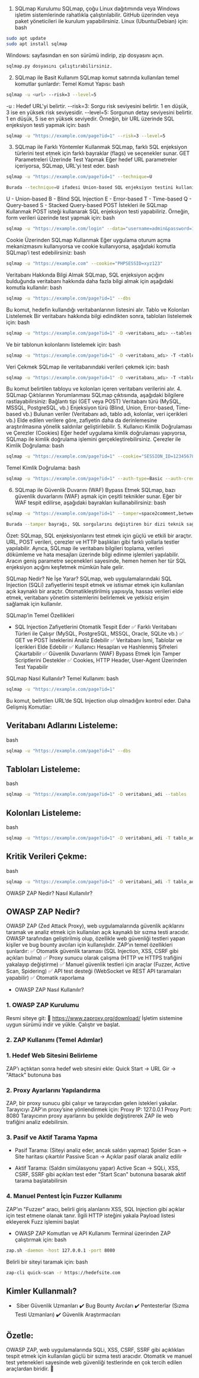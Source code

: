 1. SQLmap Kurulumu
SQLmap, çoğu Linux dağıtımında veya Windows işletim sistemlerinde rahatlıkla çalıştırılabilir. GitHub üzerinden veya paket yöneticileri ile kurulum yapabilirsiniz.
Linux (Ubuntu/Debian) için:
bash
```bash
sudo apt update
sudo apt install sqlmap
```
Windows:
sayfasından en son sürümü indirip, zip dosyasını açın.
```bash
sqlmap.py dosyasını çalıştırabilirsiniz.
```
2. SQLmap ile Basit Kullanım
SQLmap komut satırında kullanılan temel komutlar şunlardır:
Temel Komut Yapısı:
bash
```bash
sqlmap -u <url> --risk=3 --level=5
```
-u <url>: Hedef URL'yi belirtir.
--risk=3: Sorgu risk seviyesini belirtir. 1 en düşük, 3 ise en yüksek risk seviyesidir.
--level=5: Sorgunun detay seviyesini belirtir. 1 en düşük, 5 ise en yüksek seviyedir.
Örneğin, bir URL üzerinde SQL enjeksiyon testi yapmak için:
bash
```bash
sqlmap -u "https://example.com/page?id=1" --risk=3 --level=5
```

3. SQLmap ile Farklı Yöntemler Kullanmak
SQLmap, farklı SQL enjeksiyon türlerini test etmek için farklı bayraklar (flags) ve seçenekler sunar.
GET Parametreleri Üzerinde Test Yapmak
Eğer hedef URL parametreler içeriyorsa, SQLmap, URL'yi test eder.
bash
```bash
sqlmap -u "https://example.com/page?id=1" --technique=U
```

```bash
Burada --technique=U ifadesi Union-based SQL enjeksiyon testini kullanır. Farklı enjeksiyon türleri için aşağıdaki teknik bayrakları kullanabilirsiniz:
```
U - Union-based
B - Blind SQL Injection
E - Error-based
T - Time-based
Q - Query-based
S - Stacked Query-based
POST İstekleri ile SQLmap Kullanmak
POST isteği kullanarak SQL enjeksiyon testi yapabiliriz. Örneğin, form verileri üzerinde test yapmak için:
bash
```bash
sqlmap -u "https://example.com/login" --data="username=admin&password=1234"
```

Cookie Üzerinden SQLmap Kullanmak
Eğer uygulama oturum açma mekanizmasını kullanıyorsa ve cookie kullanıyorsa, aşağıdaki komutla SQLmap’i test edebilirsiniz:
bash
```bash
sqlmap -u "https://example.com" --cookie="PHPSESSID=xyz123"
```

Veritabanı Hakkında Bilgi Almak
SQLmap, SQL enjeksiyon açığını bulduğunda veritabanı hakkında daha fazla bilgi almak için aşağıdaki komutla kullanılır:
bash
```bash
sqlmap -u "https://example.com/page?id=1" --dbs
```

Bu komut, hedefin kullandığı veritabanlarının listesini alır.
Tablo ve Kolonları Listelemek
Bir veritabanı hakkında bilgi edindikten sonra, tabloları listelemek için:
bash
```bash
sqlmap -u "https://example.com/page?id=1" -D <veritabanı_adı> --tables
```

Ve bir tablonun kolonlarını listelemek için:
bash
```bash
sqlmap -u "https://example.com/page?id=1" -D <veritabanı_adı> -T <tablo_adı> --columns
```

Veri Çekmek
SQLmap ile veritabanındaki verileri çekmek için:
bash
```bash
sqlmap -u "https://example.com/page?id=1" -D <veritabanı_adı> -T <tablo_adı> -C <kolon_adı> --dump
```

Bu komut belirtilen tabloyu ve kolonları içeren veritabanı verilerini alır.
4. SQLmap Çıktılarının Yorumlanması
SQLmap çıktısında, aşağıdaki bilgilere rastlayabilirsiniz:
Bağlantı tipi (GET veya POST)
Veritabanı türü (MySQL, MSSQL, PostgreSQL, vb.)
Enjeksiyon türü (Blind, Union, Error-based, Time-based vb.)
Bulunan veriler (Veritabanı adı, tablo adı, kolonlar, veri içerikleri vb.)
Elde edilen verilere göre, zafiyetin daha da derinlemesine araştırılmasına yönelik saldırılar geliştirilebilir.
5. Kullanıcı Kimlik Doğrulaması ve Çerezler (Cookies)
Eğer hedef uygulama kimlik doğrulaması yapıyorsa, SQLmap ile kimlik doğrulama işlemini gerçekleştirebilirsiniz.
Çerezler ile Kimlik Doğrulama:
bash
```bash
sqlmap -u "https://example.com/page?id=1" --cookie="SESSION_ID=123456789"
```

Temel Kimlik Doğrulama:
bash
```bash
sqlmap -u "https://example.com/page?id=1" --auth-type=Basic --auth-cred="user:password"
```

6. SQLmap ile Güvenlik Duvarını (WAF) Bypass Etmek
SQLmap, bazı güvenlik duvarlarını (WAF) aşmak için çeşitli teknikler sunar. Eğer bir WAF tespit edilirse, aşağıdaki bayrakları kullanabilirsiniz:
bash
```bash
sqlmap -u "https://example.com/page?id=1" --tamper=space2comment,between
```

```bash
Burada --tamper bayrağı, SQL sorgularını değiştiren bir dizi teknik sağlar.
```

Özet:
SQLmap, SQL enjeksiyonlarını test etmek için güçlü ve etkili bir araçtır. URL, POST verileri, çerezler ve HTTP başlıkları gibi farklı yollarla testler yapılabilir. Ayrıca, SQLmap ile veritabanı bilgileri toplama, verileri dökümleme ve hata mesajları üzerinde bilgi edinme işlemleri yapılabilir. Aracın geniş parametre seçenekleri sayesinde, hemen hemen her tür SQL enjeksiyon açığını keşfetmek mümkün hale gelir.



SQLmap Nedir? Ne İşe Yarar?
SQLmap, web uygulamalarındaki SQL Injection (SQLi) zafiyetlerini tespit etmek ve istismar etmek için kullanılan açık kaynaklı bir araçtır. Otomatikleştirilmiş yapısıyla, hassas verileri elde etmek, veritabanı yönetim sistemlerini belirlemek ve yetkisiz erişim sağlamak için kullanılır.

SQLmap’in Temel Özellikleri
- SQL Injection Zafiyetlerini Otomatik Tespit Eder
✅ Farklı Veritabanı Türleri ile Çalışır (MySQL, PostgreSQL, MSSQL, Oracle, SQLite vb.)
✅ GET ve POST İsteklerini Analiz Edebilir
✅ Veritabanı İsmi, Tablolar ve İçerikleri Elde Edebilir
✅ Kullanıcı Hesapları ve Hashlenmiş Şifreleri Çıkartabilir
✅ Güvenlik Duvarlarını (WAF) Bypass Etmek İçin Tamper Scriptlerini Destekler
✅ Cookies, HTTP Header, User-Agent Üzerinden Test Yapabilir

SQLmap Nasıl Kullanılır?
Temel Kullanım:
bash
```bash
sqlmap -u "https://example.com/page?id=1"
```
Bu komut, belirtilen URL’de SQL Injection olup olmadığını kontrol eder.
Daha Gelişmiş Komutlar:
## Veritabanı Adlarını Listeleme:
bash
```bash
sqlmap -u "https://example.com/page?id=1" --dbs
```
## Tabloları Listeleme:
bash
```bash
sqlmap -u "https://example.com/page?id=1" -D veritabani_adi --tables
```
## Kolonları Listeleme:
bash
```bash
sqlmap -u "https://example.com/page?id=1" -D veritabani_adi -T tablo_adi --columns
```
## Kritik Verileri Çekme:
bash
```bash
sqlmap -u "https://example.com/page?id=1" -D veritabani_adi -T tablo_adi -C kolon_adi --dump
```


OWASP ZAP Nedir? Nasıl Kullanılır?
## OWASP ZAP Nedir?
OWASP ZAP (Zed Attack Proxy), web uygulamalarında güvenlik açıklarını taramak ve analiz etmek için kullanılan açık kaynaklı bir sızma testi aracıdır. OWASP tarafından geliştirilmiş olup, özellikle web güvenliği testleri yapan kişiler ve bug bounty avcıları için kullanışlıdır.
ZAP’ın temel özellikleri şunlardır:
✅ Otomatik güvenlik taraması (SQL Injection, XSS, CSRF gibi açıkları bulma)
✅ Proxy sunucu olarak çalışma (HTTP ve HTTPS trafiğini yakalayıp değiştirme)
✅ Manuel güvenlik testleri için araçlar (Fuzzer, Active Scan, Spidering)
✅ API test desteği (WebSocket ve REST API taramaları yapabilir)
✅ Otomatik raporlama

- OWASP ZAP Nasıl Kullanılır?
### 1. OWASP ZAP Kurulumu
Resmi siteye git: 🔗 https://www.zaproxy.org/download/
İşletim sistemine uygun sürümü indir ve yükle.
Çalıştır ve başlat.

### 2. ZAP Kullanımı (Temel Adımlar)
### 1. Hedef Web Sitesini Belirleme
ZAP'ı açtıktan sonra hedef web sitesini ekle:
Quick Start → URL Gir → "Attack" butonuna bas

### 2. Proxy Ayarlarını Yapılandırma
ZAP, bir proxy sunucu gibi çalışır ve tarayıcıdan gelen istekleri yakalar.
Tarayıcıyı ZAP’ın proxy’sine yönlendirmek için:
Proxy IP: 127.0.0.1
Proxy Port: 8080
Tarayıcının proxy ayarlarını bu şekilde değiştirerek ZAP ile web trafiğini analiz edebilirsin.

### 3. Pasif ve Aktif Tarama Yapma
- Pasif Tarama: (Siteyi analiz eder, ancak saldırı yapmaz)
Spider Scan → Site haritası çıkartılır
Passive Scan → Açıklar pasif olarak analiz edilir

- Aktif Tarama: (Saldırı simülasyonu yapar)
Active Scan → SQLi, XSS, CSRF, SSRF gibi açıkları test eder
"Start Scan" butonuna basarak aktif tarama başlatabilirsin

### 4. Manuel Pentest İçin Fuzzer Kullanımı
ZAP’ın "Fuzzer" aracı, belirli giriş alanlarını XSS, SQL Injection gibi açıklar için test etmene olanak tanır.
İlgili HTTP isteğini yakala
Payload listesi ekleyerek Fuzz işlemini başlat

- OWASP ZAP Komutları ve API Kullanımı
Terminal üzerinden ZAP çalıştırmak için:
bash
```bash
zap.sh -daemon -host 127.0.0.1 -port 8080
```
Belirli bir siteyi taramak için:
bash
```bash
zap-cli quick-scan -r https://hedefsite.com
```

## Kimler Kullanmalı?
- ️ Siber Güvenlik Uzmanları
✔️ Bug Bounty Avcıları
✔️ Pentesterlar (Sızma Testi Uzmanları)
✔️ Güvenlik Araştırmacıları

## Özetle:
OWASP ZAP, web uygulamalarında SQLi, XSS, CSRF, SSRF gibi açıklıkları tespit etmek için kullanılan güçlü bir sızma testi aracıdır. Otomatik ve manuel test yetenekleri sayesinde web güvenliği testlerinde en çok tercih edilen araçlardan biridir. 🚀

